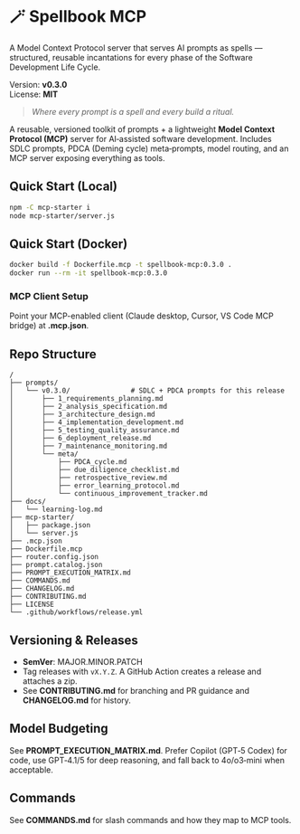# 🪄 Spellbook MCP

A Model Context Protocol server that serves AI prompts as spells — structured, reusable incantations for every phase of the Software Development Life Cycle.

Version: **v0.3.0**  
License: **MIT**

> *Where every prompt is a spell and every build a ritual.*

A reusable, versioned toolkit of prompts + a lightweight **Model Context Protocol (MCP)** server for AI‑assisted software development. Includes SDLC prompts, PDCA (Deming cycle) meta‑prompts, model routing, and an MCP server exposing everything as tools.

## Quick Start (Local)

```bash
npm -C mcp-starter i
node mcp-starter/server.js
```

## Quick Start (Docker)

```bash
docker build -f Dockerfile.mcp -t spellbook-mcp:0.3.0 .
docker run --rm -it spellbook-mcp:0.3.0
```

### MCP Client Setup
Point your MCP-enabled client (Claude desktop, Cursor, VS Code MCP bridge) at **.mcp.json**.

## Repo Structure
```
/
├── prompts/
│   └── v0.3.0/               # SDLC + PDCA prompts for this release
│       ├── 1_requirements_planning.md
│       ├── 2_analysis_specification.md
│       ├── 3_architecture_design.md
│       ├── 4_implementation_development.md
│       ├── 5_testing_quality_assurance.md
│       ├── 6_deployment_release.md
│       ├── 7_maintenance_monitoring.md
│       └── meta/
│           ├── PDCA_cycle.md
│           ├── due_diligence_checklist.md
│           ├── retrospective_review.md
│           ├── error_learning_protocol.md
│           └── continuous_improvement_tracker.md
├── docs/
│   └── learning-log.md
├── mcp-starter/
│   ├── package.json
│   └── server.js
├── .mcp.json
├── Dockerfile.mcp
├── router.config.json
├── prompt.catalog.json
├── PROMPT_EXECUTION_MATRIX.md
├── COMMANDS.md
├── CHANGELOG.md
├── CONTRIBUTING.md
├── LICENSE
└── .github/workflows/release.yml
```

## Versioning & Releases
- **SemVer**: MAJOR.MINOR.PATCH
- Tag releases with `vX.Y.Z`. A GitHub Action creates a release and attaches a zip.
- See **CONTRIBUTING.md** for branching and PR guidance and **CHANGELOG.md** for history.

## Model Budgeting
See **PROMPT_EXECUTION_MATRIX.md**. Prefer Copilot (GPT‑5 Codex) for code, use GPT‑4.1/5 for deep reasoning, and fall back to 4o/o3‑mini when acceptable.

## Commands
See **COMMANDS.md** for slash commands and how they map to MCP tools.
